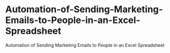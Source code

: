 # Automation-of-Sending-Marketing-Emails-to-People-in-an-Excel-Spreadsheet
Automation of Sending Marketing Emails to People in an Excel Spreadsheet
